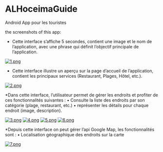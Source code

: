 # ALHoceimaGuide
Android App pour les touristes 

the screenshots of this app:

  * Cette interface s’affiche 5 secondes, contient une image et le nom de l’application, avec une phrase qui définit l’objectif principale de l’application.
  
[![1.png](https://i.postimg.cc/28TG1xB5/1.png)](https://postimg.cc/ZCBpgpHk)

*  Cette interface illustre un aperçu sur la page d’accueil de l’application, contient les principaux services (Restaurant, Plages, Hôtel, etc.).

[![2.png](https://i.postimg.cc/zBGLynmn/2.png)](https://postimg.cc/jWBq9nS5)

*Dans cette interface, l’utilisateur permet de gérer les endroits et profiter de ces fonctionnalités suivantes :
•	Consulte la liste des endroits par son catégorie (plage, restaurant, etc.)
•	représenter les détails pour chaque endroit (image, description).

[![3.png](https://i.postimg.cc/gJ7B5Hms/3.png)](https://postimg.cc/5Yw3QvHQ)
[![4.png](https://i.postimg.cc/8z0GDMpF/4.png)](https://postimg.cc/DSLHPWbF)
[![5.png](https://i.postimg.cc/G2NqzPCC/5.png)](https://postimg.cc/G8FFmyt7)
[![6.png](https://i.postimg.cc/66kMvhcV/6.png)](https://postimg.cc/4n1vCVrn)

*Depuis cette interface on peut gérer l’api Google Map, les fonctionnalités sont : 
•	Localisation géographique des endroits sur la carte 


[![7.png](https://i.postimg.cc/1z7H504q/7.png)](https://postimg.cc/DWssxXrv)

